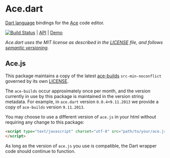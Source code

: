# Ace.dart

[Dart language][dart] bindings for the [Ace][ace] code editor.

[![Build Status][status]][badge] | [API][api] | [Demo][demo]

_Ace.dart uses the MIT license as described in the [LICENSE][license] file, and 
follows [semantic versioning][]._

## Ace.js

This package maintains a copy of the latest [ace-builds][] `src-min-noconflict` 
governed by its own [LICENSE][ace-license].

The `ace-builds` occur approximately once per month, and the version currently 
in use by this package is maintained in the version string metadata.  For 
example, in `ace.dart` version `0.0.4+9.11.2013` we provide a copy of 
`ace-builds` version `9.11.2013`.

You may choose to use a different version of `ace.js` in your html without 
requiring any change to this package:

```html
<script type="text/javascript" charset="utf-8" src="path/to/your/ace.js">
</script>
```

As long as the version of `ace.js` you use is compatible, the Dart wrapper code
should continue to function.

[ace]: http://ace.ajax.org/
[ace-builds]: https://github.com/ajaxorg/ace-builds/
[ace-license]: https://github.com/rmsmith/ace.dart/blob/master/lib/src/js/LICENSE
[ace-readme]: https://github.com/rmsmith/ace.dart/blob/master/lib/src/js/README.md
[api]: http://dartdocs.org
[badge]: https://drone.io/github.com/rmsmith/ace.dart/latest
[dart]: http://www.dartlang.org/
[demo]: http://rmsmith.github.io/ace.dart/examples/kitchen_sink.html
[license]: https://github.com/rmsmith/ace.dart/blob/master/LICENSE
[semantic versioning]: http://semver.org/
[status]: https://drone.io/github.com/rmsmith/ace.dart/status.png

